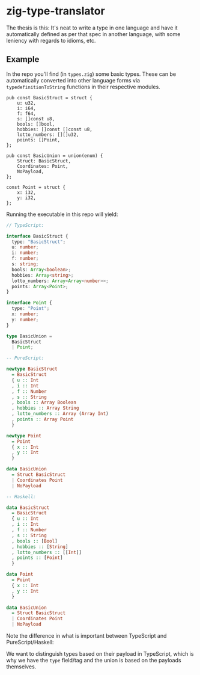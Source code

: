 # zig-type-translator

The thesis is this: It's neat to write a type in one language and have it
automatically defined as per that spec in another language, with some leniency
with regards to idioms, etc.

## Example

In the repo you'll find (in `types.zig`) some basic types. These can be
automatically converted into other language forms via `typedefinitionToString`
functions in their respective modules.

```zig
pub const BasicStruct = struct {
    u: u32,
    i: i64,
    f: f64,
    s: []const u8,
    bools: []bool,
    hobbies: []const []const u8,
    lotto_numbers: [][]u32,
    points: []Point,
};

pub const BasicUnion = union(enum) {
    Struct: BasicStruct,
    Coordinates: Point,
    NoPayload,
};

const Point = struct {
    x: i32,
    y: i32,
};
```

Running the executable in this repo will yield:

```typescript
// TypeScript:

interface BasicStruct {
  type: "BasicStruct";
  u: number;
  i: number;
  f: number;
  s: string;
  bools: Array<boolean>;
  hobbies: Array<string>;
  lotto_numbers: Array<Array<number>>;
  points: Array<Point>;
}

interface Point {
  type: "Point";
  x: number;
  y: number;
}

type BasicUnion =
  BasicStruct
  | Point;
```

```purescript
-- PureScript:

newtype BasicStruct
  = BasicStruct
  { u :: Int
  , i :: Int
  , f :: Number
  , s :: String
  , bools :: Array Boolean
  , hobbies :: Array String
  , lotto_numbers :: Array (Array Int)
  , points :: Array Point
  }

newtype Point
  = Point
  { x :: Int
  , y :: Int
  }

data BasicUnion
  = Struct BasicStruct
  | Coordinates Point
  | NoPayload
```

```haskell
-- Haskell:

data BasicStruct
  = BasicStruct
  { u :: Int
  , i :: Int
  , f :: Number
  , s :: String
  , bools :: [Bool]
  , hobbies :: [String]
  , lotto_numbers :: [[Int]]
  , points :: [Point]
  }

data Point
  = Point
  { x :: Int
  , y :: Int
  }

data BasicUnion
  = Struct BasicStruct
  | Coordinates Point
  | NoPayload
```

Note the difference in what is important between TypeScript and PureScript/Haskell:

We want to distinguish types based on their payload in TypeScript, which is why
we have the `type` field/tag and the union is based on the payloads themselves.
